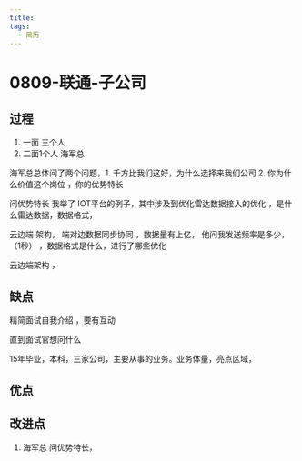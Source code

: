 ```yaml
---
title:
tags:
  - 简历
---
```


# 0809-联通-子公司

## 过程

1. 一面 三个人
2. 二面1个人 海军总

海军总总体问了两个问题，1. 千方比我们这好，为什么选择来我们公司  2. 你为什么价值这个岗位 ，你的优势特长

问优势特长 我举了  IOT平台的例子，其中涉及到优化雷达数据接入的优化 ，是什么雷达数据，数据格式， 



云边端 架构，  端对边数据同步协同  ，数据量有上亿， 他问我发送频率是多少， （1秒） ，数据格式是什么，进行了哪些优化



云边端架构 ， 





## 缺点

精简面试自我介绍 ，要有互动

直到面试官想问什么

15年毕业，本科，三家公司，主要从事的业务。业务体量，亮点区域，

## 优点

## 改进点

1. 海军总 问优势特长，  

